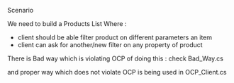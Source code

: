 Scenario 

We need to build a Products List
Where : 
* client should be able filter product on different parameters  an item
* client can ask for another/new filter on any property of product

There is Bad way which is violating OCP of doing this : check Bad_Way.cs

and proper way which does not violate OCP is being used in OCP_Client.cs